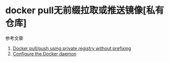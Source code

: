 # docker pull无前缀拉取或推送镜像[私有仓库]

参考文章

1. [Docker pull/push using private registry without prefixing](https://stackoverflow.com/questions/39741501/docker-pull-push-using-private-registry-without-prefixing)
2. [Configure the Docker daemon](https://docs.docker.com/registry/recipes/mirror/)
